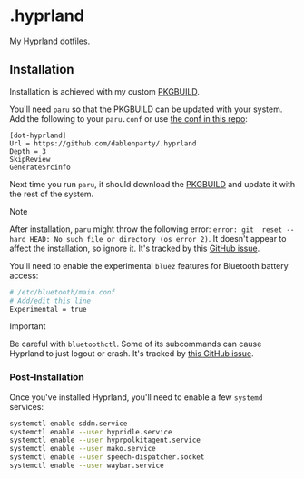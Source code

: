 # .hyprland

My Hyprland dotfiles.

## Installation

Installation is achieved with my custom [PKGBUILD](pkgbuild/PKGBUILD).

You'll need `paru` so that the PKGBUILD can be updated with your system. Add the following to your `paru.conf` or use [the conf in this repo](paru/paru.conf):

```confini
[dot-hyprland]
Url = https://github.com/dablenparty/.hyprland
Depth = 3
SkipReview
GenerateSrcinfo
```

Next time you run `paru`, it should download the [PKGBUILD](pkgbuild/PKGBUILD) and update it with the rest of the system.

> [!NOTE]
> After installation, `paru` might throw the following error: `error: git  reset --hard HEAD: No such file or directory (os error 2)`. It doesn't appear to affect the installation, so ignore it. It's tracked by this [GitHub issue](https://github.com/Morganamilo/paru/issues/1234).

You'll need to enable the experimental `bluez` features for Bluetooth battery access:

```sh
# /etc/bluetooth/main.conf
# Add/edit this line
Experimental = true
```

> [!IMPORTANT]
> Be careful with `bluetoothctl`. Some of its subcommands can cause Hyprland to just logout or crash. It's tracked by [this GitHub issue](https://github.com/bluez/bluez/issues/996).

### Post-Installation

Once you've installed Hyprland, you'll need to enable a few `systemd` services:

```bash
systemctl enable sddm.service
systemctl enable --user hypridle.service
systemctl enable --user hyprpolkitagent.service
systemctl enable --user mako.service
systemctl enable --user speech-dispatcher.socket
systemctl enable --user waybar.service
```
